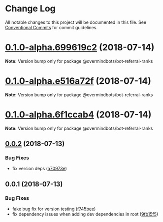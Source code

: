 # Change Log

All notable changes to this project will be documented in this file.
See [Conventional Commits](https://conventionalcommits.org) for commit guidelines.

<a name="0.1.0-alpha.699619c2"></a>
# [0.1.0-alpha.699619c2](https://github.com/overmindbots/bot-referral-ranks/compare/v0.0.2...v0.1.0-alpha.699619c2) (2018-07-14)




**Note:** Version bump only for package @overmindbots/bot-referral-ranks

<a name="0.1.0-alpha.e516a72f"></a>
# [0.1.0-alpha.e516a72f](https://github.com/overmindbots/bot-referral-ranks/compare/v0.0.2...v0.1.0-alpha.e516a72f) (2018-07-14)




**Note:** Version bump only for package @overmindbots/bot-referral-ranks

<a name="0.1.0-alpha.6f1ccab4"></a>
# [0.1.0-alpha.6f1ccab4](https://github.com/overmindbots/bot-referral-ranks/compare/v0.0.2...v0.1.0-alpha.6f1ccab4) (2018-07-14)




**Note:** Version bump only for package @overmindbots/bot-referral-ranks

<a name="0.0.2"></a>
## [0.0.2](https://github.com/overmindbots/bot-referral-ranks/compare/v0.0.1...v0.0.2) (2018-07-13)


### Bug Fixes

* fix version deps ([a70973e](https://github.com/overmindbots/bot-referral-ranks/commit/a70973e))




<a name="0.0.1"></a>
## 0.0.1 (2018-07-13)


### Bug Fixes

* fake bug fix for version testing ([f745bee](https://github.com/overmindbots/bot-referral-ranks/commit/f745bee))
* fix dependency issues when adding dev dependencies in root ([9fb15f5](https://github.com/overmindbots/bot-referral-ranks/commit/9fb15f5))
